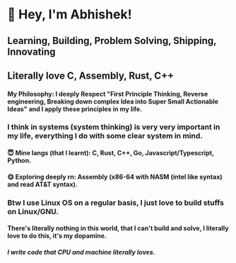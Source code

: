 
# 👋 Hey, I'm Abhishek!  

## Learning, Building, Problem Solving, Shipping, Innovating
## Literally love C, Assembly, Rust, C++

#### My Philosophy: I deeply Respect "First Principle Thinking, Reverse engineering, Breaking down complex Idea into Super Small Actionable Ideas" and I apply these principles in my life.
### I think in systems (system thinking) is very very important in my life, everything I do with some clear system in mind.

#### 😇 Mine langs (that I learnt): C, Rust, C++, Go, Javascript/Typescript, Python.
#### 😋 Exploring deeply rn: Assembly (x86-64 with NASM (intel like syntax) and read AT&T syntax).

### Btw I use Linux OS on a regular basis, I just love to build stuffs on Linux/GNU.
#### There's literally nothing in this world, that I can't build and solve, I literally love to do this, it's my dopamine.
##### I write code that CPU and machine literally loves.
